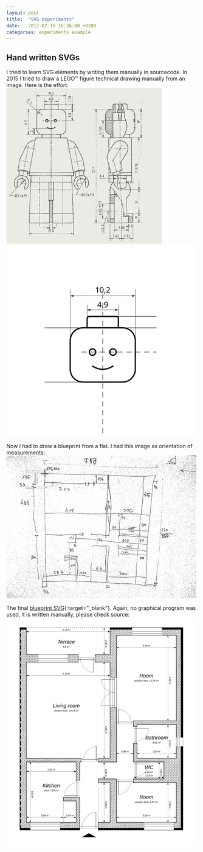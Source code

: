 ```yaml
---
layout: post
title:  "SVG experiments"
date:   2017-07-15 16:36:00 +0200
categories: experiments example
---
```


## Hand written SVGs

I tried to learn SVG elements by writing them manually in sourcecode. In 2015 I tried to draw a LEGO™ figure technical drawing manually from an image. Here is the effort:
![Technical drawing minifigure](/assets/img/svg/Technical_drawing_minifigure.png)
![lego figure](/assets/img/svg/lego.svg)

Now I had to draw a blueprint from a flat. I had this image as orientation of measurements:
![blueprint sketch](/assets/img/svg/blueprint-sketch.jpg)

The final [blueprint SVG](/assets/img/svg/blueprint.svg){:target="_blank"}. Again, no graphical program was used, it is written manually, please check source:
![blueprint](/assets/img/svg/blueprint.svg)
